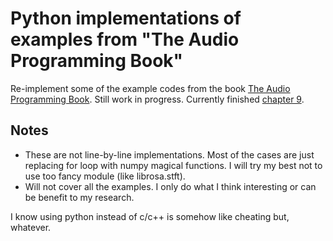 # Python implementations of examples from "The Audio Programming Book"

Re-implement some of the example codes from the book [The Audio Programming Book](https://mitpress.mit.edu/books/audio-programming-book).
Still work in progress. Currently finished [chapter 9](ch9).

## Notes

* These are not line-by-line implementations. Most of the cases are just replacing for loop with numpy magical functions. 
I will try my best not to use too fancy module (like librosa.stft).
* Will not cover all the examples. I only do what I think interesting or can be benefit to my research.

I know using python instead of c/c++ is somehow like cheating but, whatever.